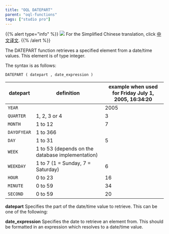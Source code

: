 ```yaml
---
title: "OQL DATEPART"
parent: "oql-functions"
tags: ["studio pro"]
---
```


{{% alert type="info" %}}
<img src="attachments/chinese-translation/china.png" style="display: inline-block; margin: 0" /> For the Simplified Chinese translation, click [中文译文](https://cdn.mendix.tencent-cloud.com/documentation/refguide8/oql-datepart.pdf).
{{% /alert %}}

The DATEPART function retrieves a specified element from a date/time values. This element is of type integer.

The syntax is as follows:

```
DATEPART ( datepart , date_expression )
```

| datepart | definition | example when used for Friday July 1, 2005, 16:34:20 |
| --- | --- | --- |
| `YEAR` |   | 2005 |
| `QUARTER` | 1, 2, 3 or 4 | 3 |
| `MONTH` | 1 to 12 | 7 |
| `DAYOFYEAR` | 1 to 366 |   |
| `DAY` | 1 to 31 | 5 |
| `WEEK` | 1 to 53 (depends on the database implementation) |   |
| `WEEKDAY` | 1 to 7 (1 = Sunday, 7 = Saturday) | 6 |
| `HOUR` | 0 to 23 | 16 |
| `MINUTE` | 0 to 59 | 34 |
| `SECOND` | 0 to 59 | 20 |

**datepart**
Specifies the part of the date/time value to retrieve. This can be one of the following:

**date_expression**
Specifies the date to retrieve an element from. This should be formatted in an expression which resolves to a date/time value.
